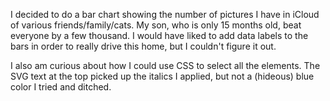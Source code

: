 I decided to do a bar chart showing the number of pictures I have in iCloud of various friends/family/cats. My son, who is only 15 months old, beat everyone by a few thousand. I would have liked to add data labels to the bars in order to really drive this home, but I couldn't figure it out.

I also am curious about how I could use CSS to select all the elements. The SVG text at the top picked up the italics I applied, but not a (hideous) blue color I tried and ditched.

